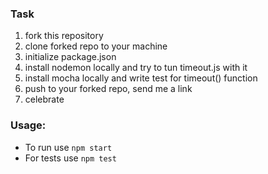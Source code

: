 ### Task
1. fork this repository
2. clone forked repo to your machine
3. initialize package.json
4. install nodemon locally and try to tun timeout.js with it
5. install mocha locally and write test for timeout() function
6. push to your forked repo, send me a link
7. celebrate

### Usage:
- To run use `npm start`
- For tests use `npm test`